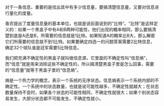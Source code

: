 对于一条信息，重要的是找出其中有多少信息量，要搞清楚信息量，又要对信息进行量化的度量。

香农提出了度量信息量的基本单位，也就是说前面说到的“比特”。“比特”是这样定义的：如果一个黑盒子中有A和B两种可能性，他们出现的概率相同，那么要搞清楚到底是A还是B，所需要的信息就是1比特。如果知道A的概率比B大，那么解密它们所需要的信息就不到1比特。如果要确定四选一的问题答案需要2比特信息，确定32个球队谁是冠军需要5比特信息。

我们把充满不确定性的黑盒子就叫做信息源，它里面的不确定性叫“信息熵”，而“信息”就是用来消除这些不确定性的，所以搞清楚黑盒子里是怎么回事，需要的“信息量”就等于黑盒子里的“信息熵”。

熵是一个热力学的概念，表示一个系统的无序状态。信息熵表示一个系统内部的不确定性。一个系统中的状态数量，也就是说可能性越多，不确定性就越大；在状态数量保持不变时，如果各个状态的可能性相同，不确定性就很大；如果个别状态容易发生，大部分状态都不可能发生，不确定性就小。

